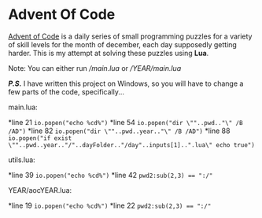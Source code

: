 # Advent Of Code

[Advent of Code](http://adventofcode.com) is a daily series of small programming puzzles for a variety of skill levels for the month of december, each day supposedly getting harder. This is my attempt at solving these puzzles using **Lua**.

Note: You can either run _/main.lua_ or _/YEAR/main.lua_

**_P.S._** I have written this project on Windows, so you will have to change a few parts of the code, specifically...

main.lua:

  *line 21 `io.popen("echo %cd%")`
	*line 54 `io.popen("dir \""..pwd.."\" /B /AD")`
	*line 82 `io.popen("dir \""..pwd..year.."\" /B /AD")`
	*line 88 `io.popen("if exist \""..pwd..year.."/"..dayFolder.."/day"..inputs[1]..".lua\" echo true")`

utils.lua:

  *line 39 `io.popen("echo %cd%")`
	*line 42 `pwd2:sub(2,3) == ":/"`

YEAR/aocYEAR.lua:

  *line 19 `io.popen("echo %cd%")`
	*line 22 `pwd2:sub(2,3) == ":/"`